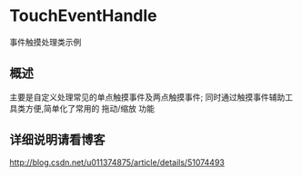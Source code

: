 # TouchEventHandle
事件触摸处理类示例

## 概述
主要是自定义处理常见的单点触摸事件及两点触摸事件;
同时通过触摸事件辅助工具类方便,简单化了常用的 拖动/缩放 功能

## 详细说明请看博客
http://blog.csdn.net/u011374875/article/details/51074493
